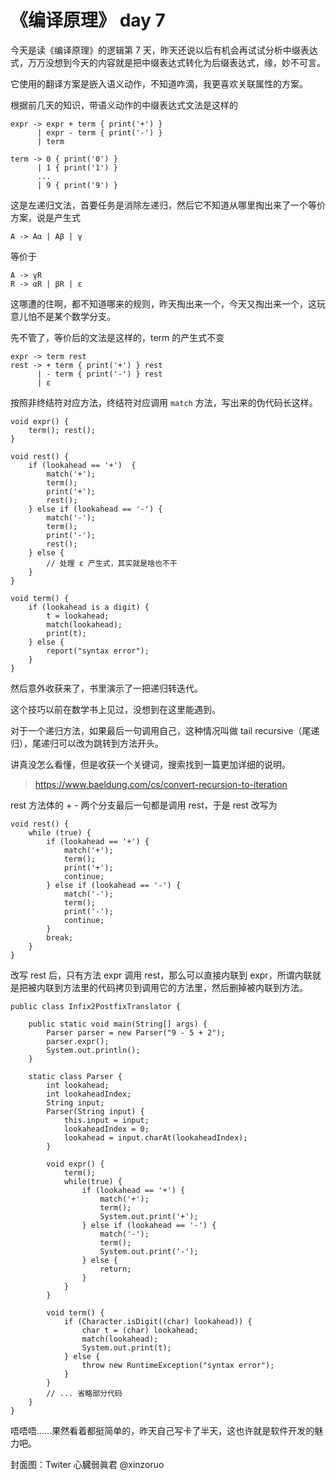 # 《编译原理》 day 7

今天是读《编译原理》的逻辑第 7 天，昨天还说以后有机会再试试分析中缀表达式，万万没想到今天的内容就是把中缀表达式转化为后缀表达式，缘，妙不可言。

它使用的翻译方案是嵌入语义动作，不知道咋滴，我更喜欢关联属性的方案。

根据前几天的知识，带语义动作的中缀表达式文法是这样的

```
expr -> expr + term { print('+') }
      | expr - term { print('-') }
      | term

term -> 0 { print('0') }
      | 1 { print('1') }
      ...
      | 9 { print('9') }
```

这是左递归文法，首要任务是消除左递归，然后它不知道从哪里掏出来了一个等价方案，说是产生式

```
A -> Aα | Aβ | γ
```

等价于

```
A -> γR
R -> αR | βR | ε
```

这哪遭的住啊，都不知道哪来的规则，昨天掏出来一个，今天又掏出来一个，这玩意儿怕不是某个数学分支。

先不管了，等价后的文法是这样的，term 的产生式不变

```
expr -> term rest
rest -> + term { print('+') } rest
      | - term { print('-') } rest
      | ε
```

按照非终结符对应方法，终结符对应调用 `match` 方法，写出来的伪代码长这样。

```
void expr() {
    term(); rest();
}

void rest() {
    if (lookahead == '+')  {
        match('+'); 
        term(); 
        print('+'); 
        rest();
    } else if (lookahead == '-') {
        match('-'); 
        term(); 
        print('-'); 
        rest();
    } else {
        // 处理 ε 产生式，其实就是啥也不干
    }
}

void term() {
    if (lookahead is a digit) {
        t = lookahead; 
        match(lookahead); 
        print(t);
    } else {
        report("syntax error"); 
    }
}
```

然后意外收获来了，书里演示了一把递归转迭代。

这个技巧以前在数学书上见过，没想到在这里能遇到。

对于一个递归方法，如果最后一句调用自己，这种情况叫做 tail recursive（尾递归），尾递归可以改为跳转到方法开头。

讲真没怎么看懂，但是收获一个关键词，搜索找到一篇更加详细的说明。

> https://www.baeldung.com/cs/convert-recursion-to-iteration

rest 方法体的 + - 两个分支最后一句都是调用 rest，于是 rest 改写为

```
void rest() {
    while (true) {
        if (lookahead == '+') {
            match('+'); 
            term(); 
            print('+'); 
            continue;
        } else if (lookahead == '-') {
            match('-'); 
            term();
            print('-'); 
            continue;
        }
        break;
    }
}
```

改写 rest 后，只有方法 expr 调用 rest，那么可以直接内联到 expr，所谓内联就是把被内联到方法里的代码拷贝到调用它的方法里，然后删掉被内联到方法。

```
public class Infix2PostfixTranslator {

    public static void main(String[] args) {
        Parser parser = new Parser("9 - 5 + 2");
        parser.expr();
        System.out.println();
    }

    static class Parser {
        int lookahead;
        int lookaheadIndex;
        String input;
        Parser(String input) {
            this.input = input;
            lookaheadIndex = 0;
            lookahead = input.charAt(lookaheadIndex);
        }

        void expr() {
            term();
            while(true) {
                if (lookahead == '+') {
                    match('+');
                    term();
                    System.out.print('+');
                } else if (lookahead == '-') {
                    match('-');
                    term();
                    System.out.print('-');
                } else {
                    return;
                }
            }
        }

        void term() {
            if (Character.isDigit((char) lookahead)) {
                char t = (char) lookahead;
                match(lookahead);
                System.out.print(t);
            } else {
                throw new RuntimeException("syntax error");
            }
        }
        // ... 省略部分代码
    }
}
```

唔唔唔……果然看着都挺简单的，昨天自己写卡了半天，这也许就是软件开发的魅力吧。

封面图：Twiter 心臓弱眞君 @xinzoruo